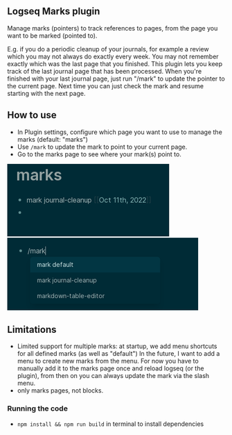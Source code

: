 ## Logseq Marks plugin

Manage marks (pointers) to track references to pages, from the page you want to be marked (pointed to).

E.g. if you do a periodic cleanup of your journals, for example a review which you may not always do exactly every week.
You may not remember exactly which was the last page that you finished.
This plugin lets you keep track of the last journal page that has been processed. When you're finished with your last journal page, just run "/mark"
to update the pointer to the current page.  Next time you can just check the mark and resume starting with the next page.

## How to use

* In Plugin settings, configure which page you want to use to manage the marks (default: "marks")
* Use `/mark` to update the mark to point to your current page.
* Go to the marks page to see where your mark(s) point to.


![screenshot-marks-page](./screenshot-marks-page.png)
![screenshot-menu](./screenshot-menu.png)

## Limitations

* Limited support for multiple marks: at startup, we add menu shortcuts for all defined marks (as well as "default") 
  In the future, I want to add a menu to create new marks from the menu.  For now you have to manually add it to the marks page once and reload logseq (or the plugin), from then on you can always update the mark via the slash menu.
* only marks pages, not blocks.

### Running the code

- `npm install && npm run build` in terminal to install dependencies
